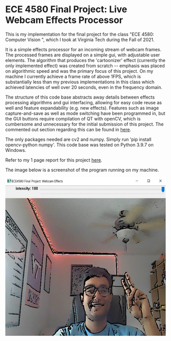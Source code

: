 # ECE 4580 Final Project: Live Webcam Effects Processor

This is my implementation for the final project for the class "ECE 4580: Computer Vision ", which I took at Virginia Tech during the Fall of 2021.

It is a simple effects processor for an incoming stream of webcam frames. The processed frames are displayed on a simple gui, with adjustable user elements. The algorithm that produces the 'cartoonizer' effect (currently the only implemented effect) was created from scratch -- emphasis was placed on algorithmic speed and was the primary focus of this project. On my machine I currently achieve a frame rate of above 1FPS, which is substantially less than my previous implementations in this class which achieved latencies of well over 20 seconds, even in the frequency domain.

The structure of this code base abstracts away details between effects processing algorithms and gui interfacing, allowing for easy code reuse as well and feature expandability (e.g. new effects). Features such as image capture-and-save as well as mode switching have been programmed in, but the GUI buttons require compilation of QT with openCV, which is cumbersome and unnecessary for the initial submission of this project. The commented out section regarding this can be found in [here](./gui/gui.py).

The only packages needed are cv2 and numpy. Simply run 'pip install opencv-python numpy'. This code base was tested on Python 3.9.7 on Windows.

Refer to my 1 page report for this project [here](./ece4580_finalreport_mihirsavadi1.pdf).

The image below is a screenshot of the program running on my machine.

<p align="center">
    <img src="./test/gui_screenshot.jpg" width="576" height="500">
</p>